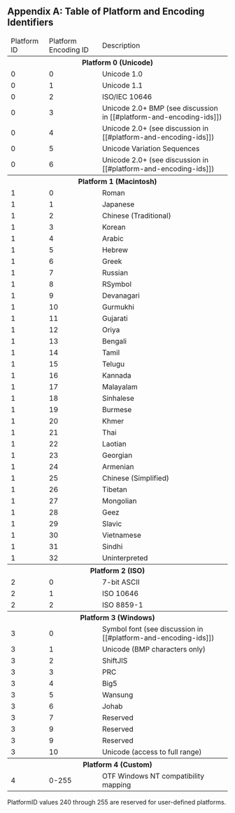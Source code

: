 <h2 id="A-PlatEncoding" rel="off-new-Annex-F">Appendix A: Table of Platform and Encoding Identifiers</h2>


<table>
  <thead>
    <tr>
      <td>Platform ID</td>
      <td>Platform Encoding ID</td>
      <td>Description</td>
    </tr>
  </thead>
  <tbody>
    <tr><th colspan=3>Platform 0 (Unicode)</th></tr>
    <tr role="deprecated">
      <td>0</td>
      <td>0</td>
      <td>Unicode 1.0</td>
    </tr>
    <tr role="deprecated">
      <td>0</td>
      <td>1</td>
      <td>Unicode 1.1</td>
    </tr>
    <tr role="deprecated">
      <td>0</td>
      <td>2</td>
      <td>ISO/IEC 10646</td>
    </tr>
    <tr>
      <td>0</td>
      <td>3</td>
      <td>Unicode 2.0+ BMP (see discussion in [[#platform-and-encoding-ids]])</td>
    </tr>
    <tr>
      <td>0</td>
      <td>4</td>
      <td>Unicode 2.0+ (see discussion in [[#platform-and-encoding-ids]])</td>
    </tr>
    <tr>
      <td>0</td>
      <td>5</td>
      <td>Unicode Variation Sequences</td>
    </tr>
    <tr>
      <td>0</td>
      <td>6</td>
      <td>Unicode 2.0+ (see discussion in [[#platform-and-encoding-ids]])</td>
    </tr>
    <tr><th colspan=3>Platform 1 (Macintosh)</th></tr>
    <tr>
      <td>1</td>
      <td>0</td>
      <td>Roman</td>
    </tr>
    <tr role="deprecated">
      <td>1</td>
      <td>1</td>
      <td>Japanese</td>
    </tr>
    <tr role="deprecated">
      <td>1</td>
      <td>2</td>
      <td>Chinese (Traditional)</td>
    </tr>
    <tr role="deprecated">
      <td>1</td>
      <td>3</td>
      <td>Korean</td>
    </tr>
    <tr role="deprecated">
      <td>1</td>
      <td>4</td>
      <td>Arabic</td>
    </tr>
    <tr role="deprecated">
      <td>1</td>
      <td>5</td>
      <td>Hebrew</td>
    </tr>
    <tr role="deprecated">
      <td>1</td>
      <td>6</td>
      <td>Greek</td>
    </tr>
    <tr role="deprecated">
      <td>1</td>
      <td>7</td>
      <td>Russian</td>
    </tr>
    <tr role="deprecated">
      <td>1</td>
      <td>8</td>
      <td>RSymbol</td>
    </tr>
    <tr role="deprecated">
      <td>1</td>
      <td>9</td>
      <td>Devanagari</td>
    </tr>
    <tr role="deprecated">
      <td>1</td>
      <td>10</td>
      <td>Gurmukhi</td>
    </tr>
    <tr role="deprecated">
      <td>1</td>
      <td>11</td>
      <td>Gujarati</td>
    </tr>
    <tr role="deprecated">
      <td>1</td>
      <td>12</td>
      <td>Oriya</td>
    </tr>
    <tr role="deprecated">
      <td>1</td>
      <td>13</td>
      <td>Bengali</td>
    </tr>
    <tr role="deprecated">
      <td>1</td>
      <td>14</td>
      <td>Tamil</td>
    </tr>
    <tr role="deprecated">
      <td>1</td>
      <td>15</td>
      <td>Telugu</td>
    </tr>
    <tr role="deprecated">
      <td>1</td>
      <td>16</td>
      <td>Kannada</td>
    </tr>
    <tr role="deprecated">
      <td>1</td>
      <td>17</td>
      <td>Malayalam</td>
    </tr>
    <tr role="deprecated">
      <td>1</td>
      <td>18</td>
      <td>Sinhalese</td>
    </tr>
    <tr role="deprecated">
      <td>1</td>
      <td>19</td>
      <td>Burmese</td>
    </tr>
    <tr role="deprecated">
      <td>1</td>
      <td>20</td>
      <td>Khmer</td>
    </tr>
    <tr role="deprecated">
      <td>1</td>
      <td>21</td>
      <td>Thai</td>
    </tr>
    <tr role="deprecated">
      <td>1</td>
      <td>22</td>
      <td>Laotian</td>
    </tr>
    <tr role="deprecated">
      <td>1</td>
      <td>23</td>
      <td>Georgian</td>
    </tr>
    <tr role="deprecated">
      <td>1</td>
      <td>24</td>
      <td>Armenian</td>
    </tr>
    <tr role="deprecated">
      <td>1</td>
      <td>25</td>
      <td>Chinese (Simplified)</td>
    </tr>
    <tr role="deprecated">
      <td>1</td>
      <td>26</td>
      <td>Tibetan</td>
    </tr>
    <tr role="deprecated">
      <td>1</td>
      <td>27</td>
      <td>Mongolian</td>
    </tr>
    <tr role="deprecated">
      <td>1</td>
      <td>28</td>
      <td>Geez</td>
    </tr>
    <tr role="deprecated">
      <td>1</td>
      <td>29</td>
      <td>Slavic</td>
    </tr>
    <tr role="deprecated">
      <td>1</td>
      <td>30</td>
      <td>Vietnamese</td>
    </tr>
    <tr role="deprecated">
      <td>1</td>
      <td>31</td>
      <td>Sindhi</td>
    </tr>
    <tr role="deprecated">
      <td>1</td>
      <td>32</td>
      <td>Uninterpreted</td>
    </tr>
    <tr><th colspan=3>Platform 2 (ISO)</th></tr>
    <tr role="deprecated">
      <td>2</td>
      <td>0</td>
      <td>7-bit ASCII</td>
    </tr>
    <tr role="deprecated">
      <td>2</td>
      <td>1</td>
      <td>ISO 10646</td>
    </tr>
    <tr role="deprecated">
      <td>2</td>
      <td>2</td>
      <td>ISO 8859-1</td>
    </tr>
    <tr><th colspan=3>Platform 3 (Windows)</th></tr>
    <tr>
      <td>3</td>
      <td>0</td>
      <td>Symbol font (see discussion in [[#platform-and-encoding-ids]])</td>
    </tr>
    <tr>
      <td>3</td>
      <td>1</td>
      <td>Unicode (BMP characters only)</td>
    </tr>
    <tr role="deprecated">
      <td>3</td>
      <td>2</td>
      <td>ShiftJIS</td>
    </tr>
    <tr role="deprecated">
      <td>3</td>
      <td>3</td>
      <td>PRC</td>
    </tr>
    <tr role="deprecated">
      <td>3</td>
      <td>4</td>
      <td>Big5</td>
    </tr>
    <tr role="deprecated">
      <td>3</td>
      <td>5</td>
      <td>Wansung</td>
    </tr>
    <tr role="deprecated">
      <td>3</td>
      <td>6</td>
      <td>Johab</td>
    </tr>
    <tr role="deprecated">
      <td>3</td>
      <td>7</td>
      <td>Reserved</td>
    </tr>
    <tr role="deprecated">
      <td>3</td>
      <td>9</td>
      <td>Reserved</td>
    </tr>
    <tr role="deprecated">
      <td>3</td>
      <td>9</td>
      <td>Reserved</td>
    </tr>
    <tr>
      <td>3</td>
      <td>10</td>
      <td>Unicode (access to full range)</td>
    </tr>
    <tr><th colspan=3>Platform 4 (Custom)</th></tr>
    <tr role="deprecated">
      <td>4</td>
      <td>0-255</td>
      <td>OTF Windows NT compatibility mapping</td>
    </tr>
  </tbody>
</table>

PlatformID values 240 through 255 are reserved for user-defined
platforms.
